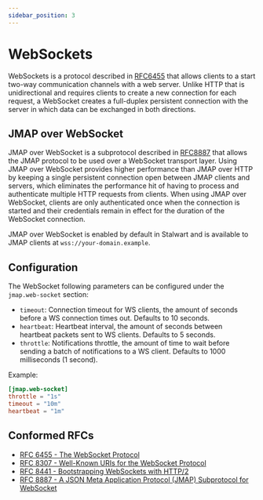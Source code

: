 ```yaml
---
sidebar_position: 3
---
```


# WebSockets

WebSockets is a protocol described in [RFC6455](https://www.rfc-editor.org/rfc/rfc6455) that allows clients to a start two-way communication channels with a web server. Unlike HTTP that is unidirectional and requires clients to create a new connection for each request, a WebSocket creates a full-duplex persistent connection with the server in which data can be exchanged in both directions.

## JMAP over WebSocket

JMAP over WebSocket is a subprotocol described in [RFC8887](https://www.rfc-editor.org/rfc/rfc8887.html) that allows the JMAP protocol to be used over a WebSocket transport layer. 
Using JMAP over WebSocket provides higher performance than JMAP over HTTP by keeping a single persistent connection open between JMAP clients and servers, which eliminates the performance hit of having to process and authenticate multiple HTTP requests from clients.
When using JMAP over WebSocket, clients are only authenticated once when the connection is started and their credentials remain in effect  for the duration of the WebSocket connection.

JMAP over WebSocket is enabled by default in Stalwart and is available to JMAP clients at `wss://your-domain.example`.

## Configuration

The WebSocket following parameters can be configured under the `jmap.web-socket` section:

- ``timeout``: Connection timeout for WS clients, the amount of seconds before a WS connection times out. Defaults to 10 seconds.
- ``heartbeat``: Heartbeat interval, the amount of seconds between heartbeat packets sent to WS clients. Defaults to 5 seconds.
- ``throttle``: Notifications throttle, the amount of time to wait before sending a batch of notifications to a WS client. Defaults to 1000 milliseconds (1 second).

Example:

```toml
[jmap.web-socket]
throttle = "1s"
timeout = "10m"
heartbeat = "1m"
```

## Conformed RFCs

- [RFC 6455 - The WebSocket Protocol](https://www.rfc-editor.org/rfc/rfc6455)
- [RFC 8307 - Well-Known URIs for the WebSocket Protocol](https://www.rfc-editor.org/rfc/rfc8307)
- [RFC 8441 - Bootstrapping WebSockets with HTTP/2](https://www.rfc-editor.org/rfc/rfc8441)
- [RFC 8887 - A JSON Meta Application Protocol (JMAP) Subprotocol for WebSocket](https://www.rfc-editor.org/rfc/rfc8887)
